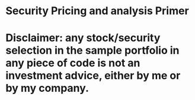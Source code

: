 # Security Pricing and analysis Primer
# Disclaimer: any stock/security selection in the sample portfolio in any piece of code is not an investment advice, either by me or by my company.
